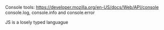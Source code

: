 Console tools: https://developer.mozilla.org/en-US/docs/Web/API/console
console.log, console.info and console.error

JS is a losely typed languague
